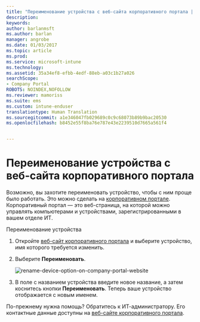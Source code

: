 ```yaml
---
title: "Переименование устройства с веб-сайта корпоративного портала | Документы Майкрософт"
description: 
keywords: 
author: barlanmsft
ms.author: barlan
manager: angrobe
ms.date: 01/03/2017
ms.topic: article
ms.prod: 
ms.service: microsoft-intune
ms.technology: 
ms.assetid: 35a34ef8-efbb-4edf-88eb-a03c1b27a026
searchScope:
- Company Portal
ROBOTS: NOINDEX,NOFOLLOW
ms.reviewer: mamoriss
ms.suite: ems
ms.custom: intune-enduser
translationtype: Human Translation
ms.sourcegitcommit: a1e346047fb029689c0c9c68073b89b9bac20530
ms.openlocfilehash: b8452e55f8ba76e787e43e2239510d7665a561f4


---
```


# <a name="rename-your-device-from-the-company-portal-website"></a>Переименование устройства с веб-сайта корпоративного портала

Возможно, вы захотите переименовать устройство, чтобы с ним проще было работать. Это можно сделать на [корпоративном портале](http://portal.manage.microsoft.com). Корпоративный портал — это веб-страница, на которой можно управлять компьютерами и устройствами, зарегистрированными в вашем отделе ИТ.

Переименование устройства

1.  Откройте [веб-сайт корпоративного портала](http://portal.manage.microsoft.com) и выберите устройство, имя которого требуется изменить.

2.  Выберите **Переименовать**.

    ![rename-device-option-on-company-portal-website](./media/iwp-screen-with-all-options.png)

3.  В поле с названием устройства введите новое название, а затем коснитесь кнопки **Переименовать**. Теперь ваше устройство отображается с новым именем.

По-прежнему нужна помощь? Обратитесь к ИТ-администратору. Его контактные данные доступны на [веб-сайте корпоративного портала](http://portal.manage.microsoft.com).



<!--HONumber=Jan17_HO1-->


